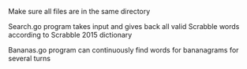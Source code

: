 Make sure all files are in the same directory

Search.go program takes input and gives back all valid Scrabble words according to Scrabble 2015 dictionary

Bananas.go program can continuously find words for bananagrams for several turns
